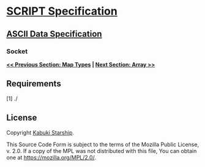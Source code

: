 # [SCRIPT Specification](../)

## [ASCII Data Specification](./)

### Socket



**[<< Previous Section: Map Types](./) | [Next Section: Array >>](Array.md)**

## Requirements

[1] ./

## License

Copyright [Kabuki Starship](https://kabukistarship.com).

This Source Code Form is subject to the terms of the Mozilla Public License, v. 2.0. If a copy of the MPL was not distributed with this file, You can obtain one at <https://mozilla.org/MPL/2.0/>.
